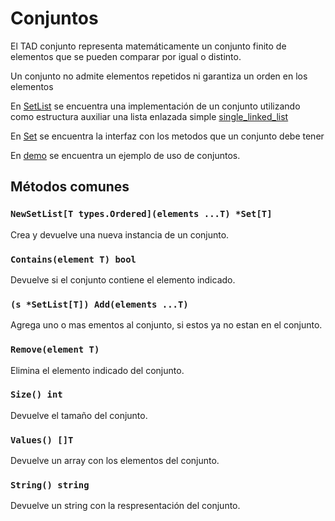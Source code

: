 # Conjuntos

El TAD conjunto representa matemáticamente un conjunto finito de elementos que
se pueden comparar por igual o distinto.

Un conjunto no admite elementos repetidos ni garantiza un orden en los elementos

En [SetList](./set_list.go) se encuentra una implementación de un conjunto
utilizando como estructura auxiliar una lista enlazada simple
[single_linked_list](../lists/single_linked_list)

En [Set](./set.go) se encuentra la interfaz con los metodos que un conjunto debe
tener

En [demo](./demo/main.go) se encuentra un ejemplo de uso de conjuntos.

## Métodos comunes

### `NewSetList[T types.Ordered](elements ...T) *Set[T]`

Crea y devuelve una nueva instancia de un conjunto.

### `Contains(element T) bool`

Devuelve si el conjunto contiene el elemento indicado.

### `(s *SetList[T]) Add(elements ...T)`

Agrega uno o mas ementos al conjunto, si estos ya no estan en el conjunto.

### `Remove(element T)`

Elimina el elemento indicado del conjunto.

### `Size() int`

Devuelve el tamaño del conjunto.

### `Values() []T`

Devuelve un array con los elementos del conjunto.

### `String() string`

Devuelve un string con la respresentación del conjunto.
